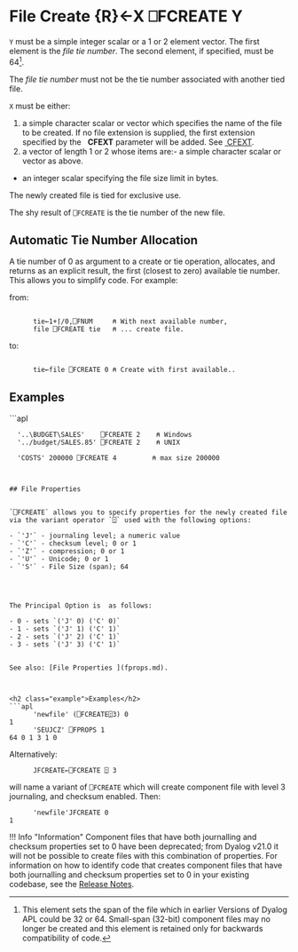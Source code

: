 





<h1 class="heading"><span class="name">File Create</span> <span class="command">{R}←X ⎕FCREATE Y</span></h1>



`Y` must be a simple integer scalar or a 1 or 2 element vector. The first element is the *file tie number*. The second element, if specified, must be 64[^1].


The *file tie number* must not be the tie number associated with another tied file.



`X` must be either:

1. a simple character scalar or vector which specifies the name of the file to be created. If no file extension is supplied, the first extension specified by the   **CFEXT** parameter will be added. See [ CFEXT](../../../windows-installation-and-configuration-guide/configuration-parameters/configuration-parameters).
2. a vector of length 1 or 2 whose items are:- a simple character scalar or vector as above.
- an integer scalar specifying the file size limit in bytes.




The newly created file is tied for exclusive use.


The shy result of `⎕FCREATE` is the tie number of the new file.

## Automatic Tie Number Allocation


A tie number of 0 as argument to a create or tie operation, allocates, and returns as an explicit result, the first (closest to zero) available tie number. This allows you to simplify code. For example:



from:
```apl

      tie←1+⌈/0,⎕FNUM     ⍝ With next available number,
      file ⎕FCREATE tie   ⍝ ... create file.

```


to:
```apl

      tie←file ⎕FCREATE 0 ⍝ Create with first available..
```


<h2 class="example">Examples</h2>
```apl

      '..\BUDGET\SALES'    ⎕FCREATE 2    ⍝ Windows
      '../budget/SALES.85' ⎕FCREATE 2    ⍝ UNIX

      'COSTS' 200000 ⎕FCREATE 4         ⍝ max size 200000

```


## File Properties


`⎕FCREATE` allows you to specify properties for the newly created file via the variant operator `⍠` used with the following options:

- `'J'` - journaling level; a numeric value
- `'C'` - checksum level; 0 or 1
- `'Z'` - compression; 0 or 1
- `'U'` - Unicode; 0 or 1
- `'S'` - File Size (span); 64




The Principal Option is  as follows:

- 0 - sets `('J' 0) ('C' 0)`
- 1 - sets `('J' 1) ('C' 1)`
- 2 - sets `('J' 2) ('C' 1)`
- 3 - sets `('J' 3) ('C' 1)`


See also: [File Properties ](fprops.md).



<h2 class="example">Examples</h2>
```apl
      'newfile' (⎕FCREATE⍠3) 0
1
      'SEUJCZ' ⎕FPROPS 1
64 0 1 3 1 0

```



Alternatively:
```apl
      JFCREATE←⎕FCREATE ⍠ 3
```


will name a variant of `⎕FCREATE` which will create component file with level 3 journaling, and checksum enabled. Then:
```apl
      'newfile'JFCREATE 0
1
```






[^1]: This element sets the span of the file which in earlier Versions of Dyalog APL could be 32 or 64. Small-span (32-bit) component files may no longer be created and this element is retained only for backwards compatibility of code.

!!! Info "Information"
    Component files that have both journalling and checksum properties set to 0 have been deprecated; from Dyalog v21.0 it will not be possible to create files with this combination of properties. For information on how to identify code that creates component files that have both journalling and checksum properties set to 0 in your existing codebase, see the [Release Notes](../release-notes/announcements/deprecated-functionality.md).
